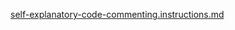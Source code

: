 [self-explanatory-code-commenting.instructions.md](../../../instructions/self-explanatory-code-commenting.instructions.md)